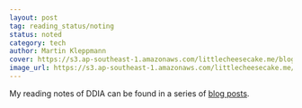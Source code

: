 ```yaml
---
layout: post
tag: reading_status/noting
status: noted
category: tech
author: Martin Kleppmann
cover: https://s3.ap-southeast-1.amazonaws.com/littlecheesecake.me/blog-post/books/Designing_Data-Intensive_Applications.jpg
image_url: https://s3.ap-southeast-1.amazonaws.com/littlecheesecake.me/blog-post/effective-learning/effective_learning_header.jpeg
---
```


My reading notes of DDIA can be found in a series of [blog posts](/blog1/index.html).